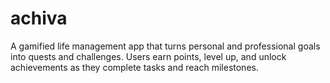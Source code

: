 # achiva
A gamified life management app that turns personal and professional goals into quests and challenges. Users earn points, level up, and unlock achievements as they complete tasks and reach milestones.
